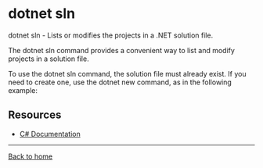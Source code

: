 # dotnet sln

dotnet sln - Lists or modifies the projects in a .NET solution file.

The dotnet sln command provides a convenient way to list and modify projects in a solution file.

To use the dotnet sln command, the solution file must already exist. If you need to create one, use the dotnet new command, as in the following example:

## Resources

- [C# Documentation](https://docs.microsoft.com/en-us/dotnet/core/tools/dotnet-sln)

---

[Back to home](readme.md)